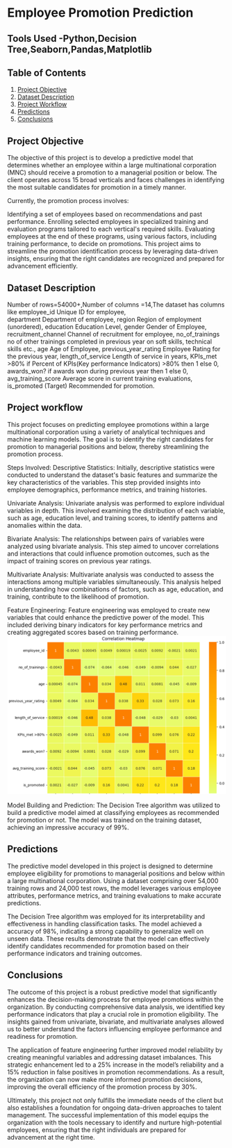 # Employee Promotion Prediction
## Tools Used -Python,Decision Tree,Seaborn,Pandas,Matplotlib
## Table of Contents
1. [Project Objective](#project-objective)
2. [Dataset Description](#dataset-description)
3. [Project Workflow](#project-workflow)
4. [Predictions](#predictions)
5. [Conclusions](#conclusions)

## Project Objective
The objective of this project is to develop a predictive model that determines whether an employee within a large multinational corporation (MNC) should receive a promotion to a managerial position or below. The client operates across 15 broad verticals and faces challenges in identifying the most suitable candidates for promotion in a timely manner.

Currently, the promotion process involves:

Identifying a set of employees based on recommendations and past performance.
Enrolling selected employees in specialized training and evaluation programs tailored to each vertical's required skills.
Evaluating employees at the end of these programs, using various factors, including training performance, to decide on promotions.
This project aims to streamline the promotion identification process by leveraging data-driven insights, ensuring that the right candidates are recognized and prepared for advancement efficiently.

## Dataset Description 
Number of rows=54000+,Number of columns =14,The dataset has columns like
employee_id	Unique ID for employee, 	
department	Department of employee,
region	Region of employment (unordered),
education	Education Level,
gender	Gender of Employee,
recruitment_channel	Channel of recruitment for employee,
no_of_trainings	no of other trainings completed in previous year on soft skills, technical skills etc.,
age	Age of Employee,
previous_year_rating	Employee Rating for the previous year,
length_of_service	Length of service in years,
KPIs_met >80%	if Percent of KPIs(Key performance Indicators) >80% then 1 else 0,
awards_won?	if awards won during previous year then 1 else 0,
avg_training_score	Average score in current training evaluations,
is_promoted (Target)	Recommended for promotion.

## Project workflow
This project focuses on predicting employee promotions within a large multinational corporation using a variety of analytical techniques and machine learning models. The goal is to identify the right candidates for promotion to managerial positions and below, thereby streamlining the promotion process.

Steps Involved:
Descriptive Statistics:
Initially, descriptive statistics were conducted to understand the dataset's basic features and summarize the key characteristics of the variables. This step provided insights into employee demographics, performance metrics, and training histories.

Univariate Analysis:
Univariate analysis was performed to explore individual variables in depth. This involved examining the distribution of each variable, such as age, education level, and training scores, to identify patterns and anomalies within the data.

Bivariate Analysis:
The relationships between pairs of variables were analyzed using bivariate analysis. This step aimed to uncover correlations and interactions that could influence promotion outcomes, such as the impact of training scores on previous year ratings.

Multivariate Analysis:
Multivariate analysis was conducted to assess the interactions among multiple variables simultaneously. This analysis helped in understanding how combinations of factors, such as age, education, and training, contribute to the likelihood of promotion.

Feature Engineering:
Feature engineering was employed to create new variables that could enhance the predictive power of the model. This included deriving binary indicators for key performance metrics and creating aggregated scores based on training performance.
![image](https://github.com/Badal-28/Employee-Promotion-Prediction/blob/main/Correlationheatmap.png)

Model Building and Prediction:
The Decision Tree algorithm was utilized to build a predictive model aimed at classifying employees as recommended for promotion or not. The model was trained on the training dataset, achieving an impressive accuracy of 99%. 

## Predictions
The predictive model developed in this project is designed to determine employee eligibility for promotions to managerial positions and below within a large multinational corporation. Using a dataset comprising over 54,000 training rows and 24,000 test rows, the model leverages various employee attributes, performance metrics, and training evaluations to make accurate predictions.

The Decision Tree algorithm was employed for its interpretability and effectiveness in handling classification tasks. The model achieved a  accuracy of 98%, indicating a strong capability to generalize well on unseen data. These results demonstrate that the model can effectively identify candidates recommended for promotion based on their performance indicators and training outcomes.

## Conclusions

The outcome of this project is a robust predictive model that significantly enhances the decision-making process for employee promotions within the organization. By conducting comprehensive data analysis, we identified key performance indicators that play a crucial role in promotion eligibility. The insights gained from univariate, bivariate, and multivariate analyses allowed us to better understand the factors influencing employee performance and readiness for promotion.

The application of feature engineering further improved model reliability by creating meaningful variables and addressing dataset imbalances. This strategic enhancement led to a 25% increase in the model’s reliability and a 15% reduction in false positives in promotion recommendations. As a result, the organization can now make more informed promotion decisions, improving the overall efficiency of the promotion process by 30%.

Ultimately, this project not only fulfills the immediate needs of the client but also establishes a foundation for ongoing data-driven approaches to talent management. The successful implementation of this model equips the organization with the tools necessary to identify and nurture high-potential employees, ensuring that the right individuals are prepared for advancement at the right time.
